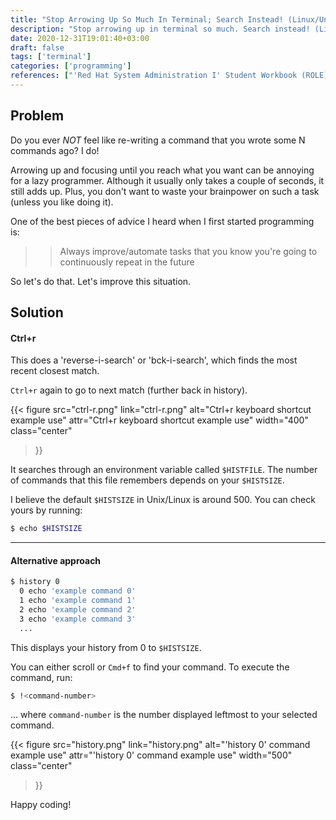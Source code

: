 ```yaml
---
title: "Stop Arrowing Up So Much In Terminal; Search Instead! (Linux/Unix)"
description: "Stop arrowing up in terminal so much. Search instead! (Linux/Unix)"
date: 2020-12-31T19:01:40+03:00
draft: false
tags: ['terminal']
categories: ['programming']
references: ["'Red Hat System Administration I' Student Workbook (ROLE)"]
---
```


## Problem
Do you ever *NOT* feel like re-writing a command that you wrote some N commands ago?
I do!

Arrowing up and focusing until you reach what you want can be annoying for a lazy programmer. Although it usually only takes a couple of seconds, it still adds up. Plus, you don't want
to waste your brainpower on such a task (unless you like doing it).

One of the best pieces of advice I heard when I first started programming is:
>> Always improve/automate tasks that you know you're going to continuously repeat in the future

So let's do that. Let's improve this situation.

## Solution

#### Ctrl+r

This does a 'reverse-i-search' or 'bck-i-search', which finds the most recent closest match.

`Ctrl+r` again to go to next match (further back in history).

{{< figure
src="ctrl-r.png"
link="ctrl-r.png"
alt="Ctrl+r keyboard shortcut example use"
attr="Ctrl+r keyboard shortcut example use"
width="400"
class="center"
>}}

It searches through an environment variable called `$HISTFILE`. The number of commands that 
this file remembers depends on your `$HISTSIZE`.

I believe the default `$HISTSIZE` in Unix/Linux is around 500. You can check yours by running:
```Bash
$ echo $HISTSIZE
```

____

#### Alternative approach
```Bash
$ history 0
  0 echo 'example command 0'
  1 echo 'example command 1'
  2 echo 'example command 2'
  3 echo 'example command 3'
  ...
```

This displays your history from 0 to `$HISTSIZE`.

You can either scroll or `Cmd+f` to find your command.
To execute the command, run:

```Bash
$ !<command-number>
```
... where `command-number` is the number displayed leftmost to your selected command.

{{< figure
src="history.png"
link="history.png"
alt="'history 0' command example use"
attr="'history 0' command example use"
width="500"
class="center"
>}}

Happy coding!